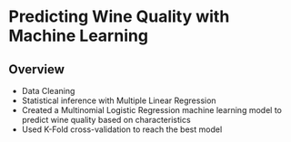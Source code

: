 # Predicting Wine Quality with Machine Learning

## Overview
* Data Cleaning
* Statistical inference with Multiple Linear Regression
* Created a Multinomial Logistic Regression machine learning model to predict wine quality based on characteristics
* Used K-Fold cross-validation to reach the best model
